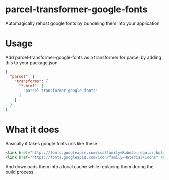 # parcel-transformer-google-fonts

Automagically rehost google fonts by bundeling them into your application

# Usage

Add parcel-transformer-google-fonts as a transformer for parcel by adding this to your package.json

```json
{
  "parcel": {
    "transforms": {
      "*.html": [
        "parcel-transformer-google-fonts"
      ]
    }
  }
}
```

# What it does

Basically it takes google fonts urls like these

```html
<link href="https://fonts.googleapis.com/css?family=Roboto:regular,bold,italic,thin,light,bolditalic,black,medium&amp;lang=en" rel="stylesheet">
<link href="https://fonts.googleapis.com/icon?family=Material+Icons" rel="stylesheet">
```

And downloads them into a local cache while replacing them during the build process
